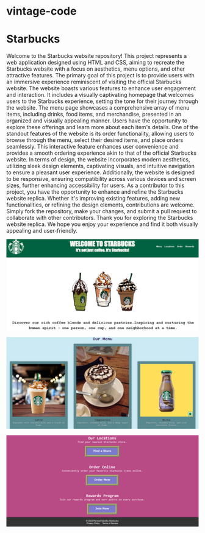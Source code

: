 # vintage-code
# Starbucks 
Welcome to the Starbucks website repository! This project represents a web application designed using HTML and CSS, aiming to recreate the Starbucks website with a focus on aesthetics, menu options, and other attractive features. The primary goal of this project is to provide users with an immersive experience reminiscent of visiting the official Starbucks website.
The website boasts various features to enhance user engagement and interaction. It includes a visually captivating homepage that welcomes users to the Starbucks experience, setting the tone for their journey through the website. The menu page showcases a comprehensive array of menu items, including drinks, food items, and merchandise, presented in an organized and visually appealing manner. Users have the opportunity to explore these offerings and learn more about each item's details.
One of the standout features of the website is its order functionality, allowing users to browse through the menu, select their desired items, and place orders seamlessly. This interactive feature enhances user convenience and provides a smooth ordering experience akin to that of the official Starbucks website.
In terms of design, the website incorporates modern aesthetics, utilizing sleek design elements, captivating visuals, and intuitive navigation to ensure a pleasant user experience. Additionally, the website is designed to be responsive, ensuring compatibility across various devices and screen sizes, further enhancing accessibility for users.
As a contributor to this project, you have the opportunity to enhance and refine the Starbucks website replica. Whether it's improving existing features, adding new functionalities, or refining the design elements, contributions are welcome. Simply fork the repository, make your changes, and submit a pull request to collaborate with other contributors.
Thank you for exploring the Starbucks website replica. We hope you enjoy your experience and find it both visually appealing and user-friendly.

![starbucks](https://github.com/Parneet-Sandhu/vintage-code/blob/main/Screenshot%202024-04-28%20224657.png?raw=true)

![menu](https://github.com/Parneet-Sandhu/vintage-code/blob/main/Screenshot%202024-04-28%20224621.png?raw=true)

![order](https://github.com/Parneet-Sandhu/vintage-code/blob/main/Screenshot%202024-04-28%20224556.png?raw=true)





